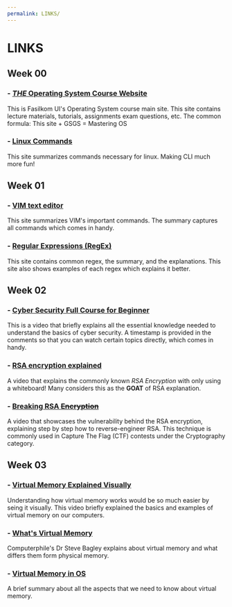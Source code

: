 ```yaml
---
permalink: LINKS/
---
```


# LINKS

## Week 00
### - [*THE* Operating System Course Website](https://os.vlsm.org)
This is Fasilkom UI's Operating System course main site. This site contains lecture materials, tutorials, assignments exam questions, etc. The common formula: This site + GSGS = Mastering OS

### - [Linux Commands](https://www.geeksforgeeks.org/linux-commands-cheat-sheet/)
This site summarizes commands necessary for linux. Making CLI much more fun!

## Week 01
### - [VIM text editor](https://vim.rtorr.com/) 
This site summarizes VIM's important commands. The summary captures all commands which comes in handy.

### - [Regular Expressions (RegEx)](https://www.datacamp.com/cheat-sheet/regular-expresso)
This site contains common regex, the summary, and the explanations. This site also shows examples of each regex which explains it better. 

## Week 02
### - [Cyber Security Full Course for Beginner](https://youtu.be/U_P23SqJaDc)
This is a video that briefly explains all the essential knowledge needed to understand the basics of cyber security. A timestamp is provided in the comments so that you can watch certain topics directly, which comes in handy.

### - [RSA encryption explained](https://youtu.be/4zahvcJ9glg?si=6uxZ-jKQcgW7DA4c)
A video that explains the commonly known *RSA Encryption* with only using a whiteboard! Many considers this as the **GOAT** of RSA explanation.

### - [Breaking RSA ~~Encryption~~](https://youtu.be/-ShwJqAalOk?si=q5-PIkx1w9r58KwG)
A video that showcases the vulnerability behind the RSA encryption, explaining step by step how to reverse-engineer RSA. This technique is commonly used in Capture The Flag (CTF) contests under the Cryptography category.

## Week 03
### - [Virtual Memory Explained Visually](https://youtu.be/A9WLYbE0p-I?si=p3EwuJaPeIMACcCt)
Understanding how virtual memory works would be so much easier by seing it visually. This video briefly explained the basics and examples of virtual memory on our computers.

### - [What's Virtual Memory](https://youtu.be/5lFnKYCZT5o?si=vDi12xQFcXBcHnPC)
Computerphile's Dr Steve Bagley explains about virtual memory and what differs them form physical memory.

### - [Virtual Memory in OS](https://www.geeksforgeeks.org/virtual-memory-in-operating-system/)
A brief summary about all the aspects that we need to know about virtual memory.
